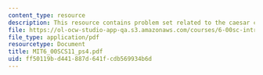 ```yaml
---
content_type: resource
description: This resource contains problem set related to the caesar cipher.
file: https://ol-ocw-studio-app-qa.s3.amazonaws.com/courses/6-00sc-introduction-to-computer-science-and-programming-spring-2011/ff50119bd441887d641fcdb569934b6d_MIT6_00SCS11_ps4.pdf
file_type: application/pdf
resourcetype: Document
title: MIT6_00SCS11_ps4.pdf
uid: ff50119b-d441-887d-641f-cdb569934b6d
---
```

